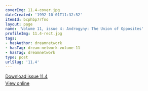 ```yaml
---
coverImg: 11.4-cover.jpg
dateCreated: '1992-10-01T11:32:52'
itemId: bcphbp7rfno
layout: page
name: 'Volume 11, issue 4: Androgyny: The Union of Opposites'
profileImg: 11.4-rect.jpg
tags:
- hasAuthor: dreamnetwork
- hasTag: dream-network-volume-11
- hasTag: dreamnetwork
type: post
urlSlug: '11.4'
---
```

<p style="margin-block-end: 5px; margin-block-start: 5px;"><a href="../files/pdfs/Volume_11/11.4-Dream-Network_Volume-11_No-4.pdf" download="">Download issue 11.4</a></p><p style="margin-block-end: 5px; margin-block-start: 5px;"><a href="../files/pdfs/Volume_11/11.4-Dream-Network_Volume-11_No-4.pdf">View online</a></p>